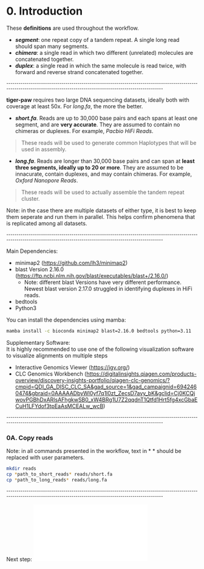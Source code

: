 # 0. Introduction


These **definitions** are used throughout the workflow.

* ***segment***: one repeat copy of a tandem repeat. A single long read should span many segments.
* ***chimera***: a single read in which two different (unrelated) molecules are concatenated together.
* ***duplex***: a single read in which the same molecule is read twice, with forward and reverse strand concatenated together.

<sub>\--------------------------------------------------------------------------------------------------------------------------------------------------------------------------- </sub>




**tiger-paw** requires two large DNA sequencing datasets, ideally both with coverage at least 50x. For *long.fa*, the more the better.

* ***short.fa***. Reads are up to 30,000 base pairs and each spans at least one segment, and are **very accurate**. They are assumed to contain no chimeras or duplexes. For example, *Pacbio HiFi Reads*. 
> These reads will be used to generate common Haplotypes that will be used in assembly.


* ***long.fa***. Reads are longer than 30,000 base pairs and can span at **least three segments, ideally up to 20 or more**. They are assumed to be innacurate, contain duplexes, and may contain chimeras. For example, *Oxford Nanopore Reads*. 
> These reads will be used to actually assemble the tandem repeat cluster. 

Note: in the case there are multiple datasets of either type, it is best to keep them seperate and run them in parallel. This helps confirm phenomena that is replicated among all datasets.


<sub>\--------------------------------------------------------------------------------------------------------------------------------------------------------------------------- </sub>

Main Dependencies:
- minimap2 (https://github.com/lh3/minimap2)
- blast Version 2.16.0 (https://ftp.ncbi.nlm.nih.gov/blast/executables/blast+/2.16.0/)
   - Note: different blast Versions have very different performance. Newest blast version 2.17.0 struggled in identifying duplexes in HiFi reads.
- bedtools
- Python3

You can install the dependencies using mamba:
```bash
mamba install -c bioconda minimap2 blast=2.16.0 bedtools python=3.11
```

Supplementary Software:\
It is highly recommended to use one of the following visualization software to visualize alignments on multiple steps
- Interactive Genomics Viewer (https://igv.org/)
- CLC Genomics Workbench (https://digitalinsights.qiagen.com/products-overview/discovery-insights-portfolio/qiagen-clc-genomics/?cmpid=QDI_GA_DISC_CLC_SA&gad_source=1&gad_campaignid=6942460474&gbraid=0AAAAADbyWl0yf7q1l0zt_ZecsD7avy_bK&gclid=Cj0KCQjwovPGBhDxARIsAFhgkwSB0_xW4BRg1U7Z2qqdnT1Qtfd1Hrt5fg4xcGbaECuH1LFYdof3tpEaAsMCEALw_wcB)

<sub>\--------------------------------------------------------------------------------------------------------------------------------------------------------------------------- </sub>


### 0A. Copy reads

Note: in all commands presented in the workflow, text in \* \* should be replaced with user parameters.

```bash
mkdir reads
cp *path_to_short_reads* reads/short.fa
cp *path_to_long_reads* reads/long.fa
```

<sub>\--------------------------------------------------------------------------------------------------------------------------------------------------------------------------- </sub>

Next step: ![WORKFLOW-01-REFERENCE](WORKFLOW-01-REFERENCE.md)
